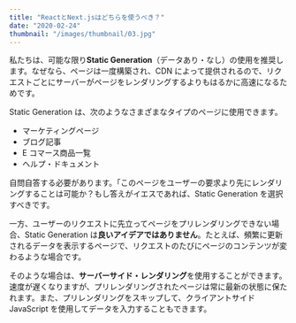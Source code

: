 ```yaml
---
title: "ReactとNext.jsはどちらを使うべき？"
date: "2020-02-24"
thumbnail: "/images/thumbnail/03.jpg"
---
```


私たちは、可能な限り**Static Generation**（データあり・なし）の使用を推奨します。なぜなら、ページは一度構築され、CDN によって提供されるので、リクエストごとにサーバーがページをレンダリングするよりもはるかに高速になるためです。

Static Generation は、次のようなさまざまなタイプのページに使用できます。

- マーケティングページ
- ブログ記事
- E コマース商品一覧
- ヘルプ・ドキュメント

自問自答する必要があります。「このページをユーザーの要求より先にレンダリングすることは可能か？もし答えがイエスであれば、Static Generation を選択すべきです。

一方、ユーザーのリクエストに先立ってページをプリレンダリングできない場合、Static Generation は**良いアイデアではありません**。たとえば、頻繁に更新されるデータを表示するページで、リクエストのたびにページのコンテンツが変わるような場合です。

そのような場合は、**サーバーサイド・レンダリング**を使用することができます。速度が遅くなりますが、プリレンダリングされたページは常に最新の状態に保たれます。また、プリレンダリングをスキップして、クライアントサイド JavaScript を使用してデータを入力することもできます。
